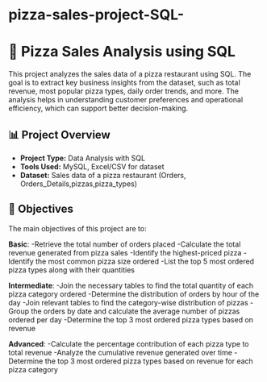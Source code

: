 # pizza-sales-project-SQL-

# 🍕 Pizza Sales Analysis using SQL

This project analyzes the sales data of a pizza restaurant using SQL. The goal is to extract key business insights from the dataset, such as total revenue, most popular pizza types, daily order trends, and more. The analysis helps in understanding customer preferences and operational efficiency, which can support better decision-making.

## 📊 Project Overview

- **Project Type:** Data Analysis with SQL
- **Tools Used:** MySQL, Excel/CSV for dataset
- **Dataset:** Sales data of a pizza restaurant (Orders, Orders_Details,pizzas,pizza_types)

## 🧠 Objectives

The main objectives of this project are to:

**Basic**:
-Retrieve the total number of orders placed
-Calculate the total revenue generated from pizza sales
-Identify the highest-priced pizza
-Identify the most common pizza size ordered
-List the top 5 most ordered pizza types along with their quantities


**Intermediate**:
-Join the necessary tables to find the total quantity of each pizza category ordered
-Determine the distribution of orders by hour of the day
-Join relevant tables to find the category-wise distribution of pizzas
-Group the orders by date and calculate the average number of pizzas ordered per day
-Determine the top 3 most ordered pizza types based on revenue

**Advanced**:
-Calculate the percentage contribution of each pizza type to total revenue
-Analyze the cumulative revenue generated over time
-Determine the top 3 most ordered pizza types based on revenue for each pizza category



